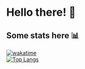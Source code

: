 # Hello there! 🥂

## Some stats here 📊
[![wakatime](https://wakatime.com/badge/user/f411c1e2-fd1b-4a94-8a87-773f4f67bf98.svg)](https://wakatime.com/@f411c1e2-fd1b-4a94-8a87-773f4f67bf98) <br>
[![Top Langs](https://github-readme-stats.vercel.app/api/top-langs/?username=freddieIsAlreadyTakenBiblethump&layout=compact)](https://github.com/anuraghazra/github-readme-stats)
